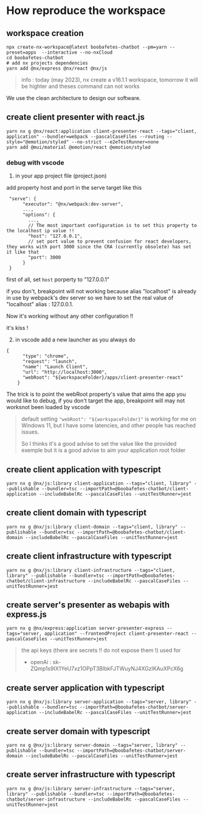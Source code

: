 # How reproduce the workspace

## workspace creation

```[powershell]
npx create-nx-workspace@latest boobafetes-chatbot --pm=yarn --preset=apps  --interactive --no-nxCloud
cd boobafetes-chatbot
# add nx projects dependencies
yarn add @nx/express @nx/react @nx/js
```

 > info : today (may 2023), nx create a v16.1.1 workspace, tomorrow it will be highter and theses command can not works

 We use the clean architecture to design our software.

## create client presenter with react.js

```[powershell]
yarn nx g @nx/react:application client-presenter-react --tags="client, application" --bundler=webpack --pascalCaseFiles --routing --style="@emotion/styled" --no-strict --e2eTestRunner=none
yarn add @mui/material @emotion/react @emotion/styled
```

### debug with vscode

1. in your app project file (project.json)

add property host and port in the serve target like this

```[json]
 "serve": {
      "executor": "@nx/webpack:dev-server",
      ...,
      "options": {
        ...,
        // The most important configuration is to set this property to the localhost ip value !!
        "host": "127.0.0.1",
        // set port value to prevent confusion for react developers, they works with port 3000 since the CRA (currently obsolete) has set it like that 
        "port": 3000
      }
 }
```

first of all, set `host` porperty to "127.0.0.1"

if you don't, breakpoint will not working because alias "localhost" is already in use by webpack's dev server so we have to set the real value of "localhost" alias : 127.0.0.1.

Now it's working without any other configuration !!

it's kiss !

2. in vscode add a new launcher as you always do

```[json]
{
      "type": "chrome",
      "request": "launch",
      "name": "Launch Client",
      "url": "http://localhost:3000",
      "webRoot": "${workspaceFolder}/apps/client-presenter-react"
    }
```

The trick is to point the webRoot property's value that aims the app you would like to debug, if you don't target the app, breakpoint will may not worksnot been loaded by vscode

> default setting `"webRoot": "${workspaceFolder}"` is working for me on Windows 11, but I have some latencies, and other people has reached issues.
>
> So I thinks it's a good advise to set the value like the provided exemple but it is a good advise to aim your application root folder

## create client application with typescript

```[powershell]
yarn nx g @nx/js:library client-application --tags="client, library" --publishable --bundler=tsc --importPath=@boobafetes-chatbot/client-application --includeBabelRc --pascalCaseFiles --unitTestRunner=jest
```

## create client domain with typescript

```[powershell]
yarn nx g @nx/js:library client-domain --tags="client, library" --publishable --bundler=tsc --importPath=@boobafetes-chatbot/client-domain --includeBabelRc --pascalCaseFiles --unitTestRunner=jest
```

## create client infrastructure with typescript

```[powershell]
yarn nx g @nx/js:library client-infrastructure --tags="client, library" --publishable --bundler=tsc --importPath=@boobafetes-chatbot/client-infrastructure --includeBabelRc --pascalCaseFiles --unitTestRunner=jest
```

## create server's presenter as webapis with express.js

```[powershell]
yarn nx g @nx/express:application server-presenter-express --tags="server, application" --frontendProject client-presenter-react --pascalCaseFiles --unitTestRunner=jest
```

> the api keys (there are secrets !! do not expose them !) used for
>
> - openAi : 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

## create server application with typescript

```[powershell]
yarn nx g @nx/js:library server-application --tags="server, library" --publishable --bundler=tsc --importPath=@boobafetes-chatbot/server-application --includeBabelRc --pascalCaseFiles --unitTestRunner=jest
```

## create server domain with typescript

```[powershell]
yarn nx g @nx/js:library server-domain --tags="server, library" --publishable --bundler=tsc --importPath=@boobafetes-chatbot/server-domain --includeBabelRc --pascalCaseFiles --unitTestRunner=jest
```

## create server infrastructure with typescript

```[powershell]
yarn nx g @nx/js:library server-infrastructure --tags="server, library" --publishable --bundler=tsc --importPath=@boobafetes-chatbot/server-infrastructure --includeBabelRc --pascalCaseFiles --unitTestRunner=jest
```
